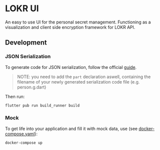 # LOKR UI

An easy to use UI for the personal secret management. Functioning as a visualization and client
side encryption framework for LOKR API.

## Development
### JSON Serialization
To generate code for JSON serialization, follow the official [guide](https://pub.dev/packages/json_serializable).
> NOTE: you need to add the `part` declaration aswell, containing the filename of your newly
> generated serialization code file (e.g. person.g.dart)

Then run:
```bash
flutter pub run build_runner build
```

### Mock
To get life into your application and fill it with mock data, use (see [docker-compose.yaml](./pact-stub-server/docker-compose.yaml)):
```bash
docker-compose up 
```